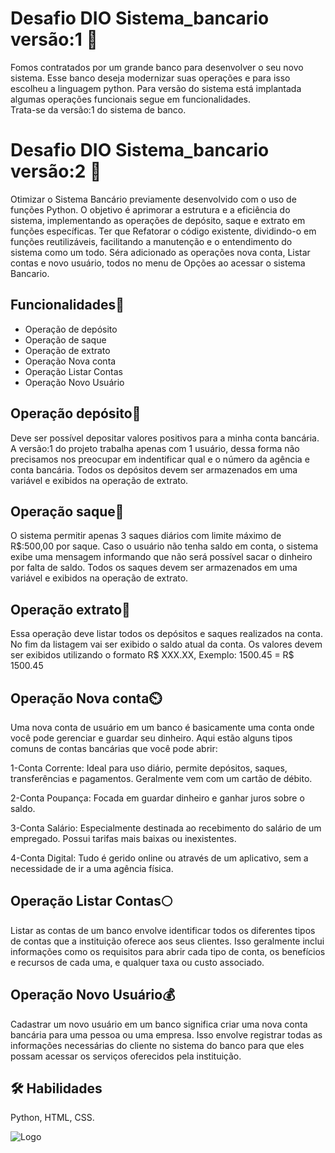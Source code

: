 # Desafio DIO Sistema_bancario versão:1 🏦
Fomos contratados por um grande banco para desenvolver o seu novo sistema.
Esse banco deseja modernizar suas operações e para isso escolheu a linguagem python.
Para versão do sistema está implantada algumas operações funcionais segue em 
funcionalidades.   
Trata-se da versão:1 do sistema de banco.

# Desafio DIO Sistema_bancario versão:2 🏦
Otimizar o Sistema Bancário previamente desenvolvido com o uso de funções Python. 
O objetivo é aprimorar a estrutura e a eficiência do sistema, implementando as operações de depósito, saque e extrato em funções específicas. Ter que Refatorar o código existente, dividindo-o em funções reutilizáveis, facilitando a manutenção e o entendimento do sistema como um todo. Séra adicionado as operações nova conta, Listar contas e novo usuário, todos no menu de Opções ao acessar o sistema Bancario.

## Funcionalidades🧭
- Operação de depósito
- Operação de saque
- Operação de extrato
- Operação Nova conta
- Operação Listar Contas
- Operação Novo Usuário

## Operação depósito🥇

Deve ser possível depositar valores positivos para a minha conta bancária.
A versão:1 do projeto trabalha apenas com 1 usuário, dessa forma não precisamos nos preocupar em indentificar qual e o número da agência e conta bancária.
Todos os depósitos devem ser armazenados em uma variável e exibidos na operação de extrato.

## Operação saque🥈

O sistema permitir apenas 3 saques diários com limite  máximo de R$:500,00 por saque. Caso o usuário não tenha  saldo em conta, o sistema exibe uma mensagem informando
que não será possível sacar o dinheiro por falta  de saldo. Todos os saques  devem ser armazenados em uma variável e exibidos na operação de extrato.

## Operação extrato🥉

Essa operação deve listar todos os depósitos e saques realizados na conta. No fim da listagem vai ser exibido o saldo atual da conta.
Os valores devem ser exibidos utilizando o formato R$ XXX.XX,
Exemplo:
1500.45 = R$ 1500.45

## Operação Nova conta⏲️

Uma nova conta de usuário em um banco é basicamente uma conta onde você pode gerenciar e guardar seu dinheiro. 
Aqui estão alguns tipos comuns de contas bancárias que você pode abrir:

1-Conta Corrente: Ideal para uso diário, permite depósitos, saques, transferências e pagamentos. Geralmente vem com um cartão de débito.

2-Conta Poupança: Focada em guardar dinheiro e ganhar juros sobre o saldo.

3-Conta Salário: Especialmente destinada ao recebimento do salário de um empregado. Possui tarifas mais baixas ou inexistentes.

4-Conta Digital: Tudo é gerido online ou através de um aplicativo, sem a necessidade de ir a uma agência física.

## Operação Listar Contas🌕

Listar as contas de um banco envolve identificar todos os diferentes tipos de contas que a instituição oferece aos seus clientes. Isso geralmente inclui informações como os requisitos para abrir cada tipo de conta, os benefícios e recursos de cada uma, e qualquer taxa ou custo associado.

## Operação Novo Usuário💰
Cadastrar um novo usuário em um banco significa criar uma nova conta bancária para uma pessoa ou uma empresa. Isso envolve registrar todas as informações necessárias do cliente no sistema do banco para que eles possam acessar os serviços oferecidos pela instituição.

## 🛠 Habilidades
Python, HTML, CSS.

![Logo](https://i.pinimg.com/originals/27/ae/1f/27ae1f352171260be45fda6bf54c3d3c.gif)




